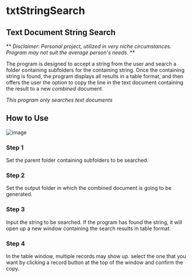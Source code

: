 # txtStringSearch

## Text Document String Search

** *Disclaimer: Personal project, utilized in very niche circumstances. Program may not suit the average person's needs.* **

The program is designed to accept a string from the user and search a folder containing subfolders for the containing string.
Once the containing string is found, the program displays all results in a table format, and then offers
the user the option to copy the line in the text document containing the result to a new *combined* document. 

*This program only searches text documents*

## How to Use

![image](https://user-images.githubusercontent.com/53978750/236326088-62843c5c-f26c-4a73-9f1d-96444885936f.png)


### Step 1
Set the parent folder containing subfolders to be searched.

### Step 2
Set the output folder in which the combined document is going to be generated.

### Step 3
Input the string to be searched. If the program has found the string, it will open up a new window
containing the search results in table format.

### Step 4
In the table window, multiple records may show up. select the one that you want by clicking a record button at
the top of the window and confirm the copy.


